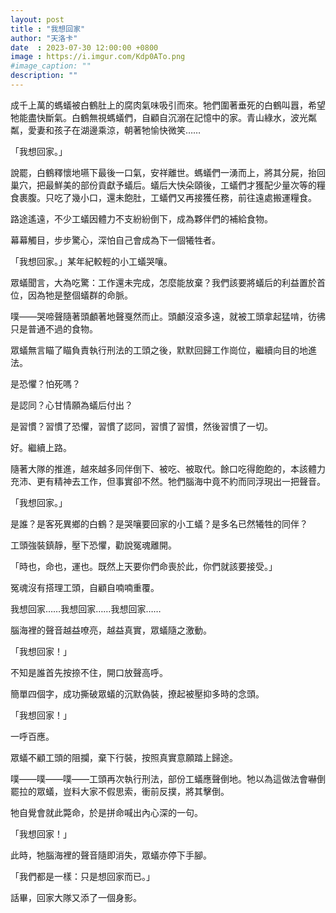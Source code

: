 ```yaml
---
layout: post
title : "我想回家"
author: "天洛卡"
date  : 2023-07-30 12:00:00 +0800
image : https://i.imgur.com/Kdp0ATo.png
#image_caption: ""
description: ""
---
```


成千上萬的螞蟻被白鶴肚上的腐肉氣味吸引而來。牠們圍著垂死的白鶴叫囂，希望牠能盡快斷氣。白鶴無視螞蟻們，自顧自沉溺在記憶中的家。青山綠水，波光粼粼，愛妻和孩子在湖邊乘涼，朝著牠愉快微笑……

「我想回家。」

<!--more-->

說罷，白鶴釋懷地嚥下最後一口氣，安祥離世。螞蟻們一湧而上，將其分屍，抬回巢穴，把最鮮美的部份貢獻予蟻后。蟻后大快朵頤後，工蟻們才獲配少量次等的糧食裹腹。只吃了幾小口，還未飽肚，工蟻們又再接獲任務，前往遠處搬運糧食。

路途遙遠，不少工蟻因體力不支紛紛倒下，成為夥伴們的補給食物。

幕幕觸目，步步驚心，深怕自己會成為下一個犧牲者。

「我想回家。」某年紀較輕的小工蟻哭嚷。

眾蟻聞言，大為吃驚：工作還未完成，怎麼能放棄？我們該要將蟻后的利益置於首位，因為牠是整個蟻群的命脈。

噗——哭啼聲隨著頭顱著地聲戛然而止。頭顱沒滾多遠，就被工頭拿起猛啃，彷彿只是普通不過的食物。

眾蟻無言瞄了瞄負責執行刑法的工頭之後，默默回歸工作崗位，繼續向目的地進法。

是恐懼？怕死嗎？

是認同？心甘情願為蟻后付出？

是習慣？習慣了恐懼，習慣了認同，習慣了習慣，然後習慣了一切。

好。繼續上路。

隨著大隊的推進，越來越多同伴倒下、被吃、被取代。餘口吃得飽飽的，本該體力充沛、更有精神去工作，但事實卻不然。牠們腦海中竟不約而同浮現出一把聲音。

「我想回家。」

是誰？是客死異鄉的白鶴？是哭嚷要回家的小工蟻？是多名已然犧牲的同伴？

工頭強裝鎮靜，壓下恐懼，勸說冤魂離開。

「時也，命也，運也。既然上天要你們命喪於此，你們就該要接受。」

冤魂沒有搭理工頭，自顧自喃喃重覆。

我想回家……我想回家……我想回家……

腦海裡的聲音越益嘹亮，越益真實，眾蟻隨之激動。

「我想回家！」

不知是誰首先按捺不住，開口放聲高呼。

簡單四個字，成功撕破眾蟻的沉默偽裝，撩起被壓抑多時的念頭。

「我想回家！」

一呼百應。

眾蟻不顧工頭的阻攔，棄下行裝，按照真實意願踏上歸途。

噗——噗——噗——工頭再次執行刑法，部份工蟻應聲倒地。牠以為這做法會嚇倒罷拉的眾蟻，豈料大家不假思索，衝前反撲，將其擊倒。

牠自覺會就此斃命，於是拼命喊出內心深的一句。

「我想回家！」

此時，牠腦海裡的聲音隨即消失，眾蟻亦停下手腳。

「我們都是一樣：只是想回家而已。」

話畢，回家大隊又添了一個身影。

<!--END-->